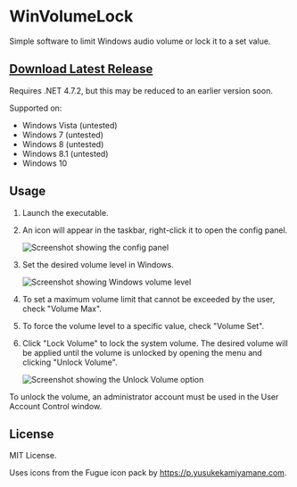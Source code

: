 # WinVolumeLock
Simple software to limit Windows audio volume or lock it to a set value.

## [Download Latest Release](https://github.com/Brosilio/WinVolumeLock/releases/latest)
Requires .NET 4.7.2, but this may be reduced to an earlier version soon.

Supported on:
- Windows Vista (untested)
- Windows 7 (untested)
- Windows 8 (untested)
- Windows 8.1 (untested)
- Windows 10

## Usage
1. Launch the executable.
2. An icon will appear in the taskbar, right-click it to open the config panel.

    ![Screenshot showing the config panel](https://i.imgur.com/jnfgjKZ.png)

3. Set the desired volume level in Windows.

    ![Screenshot showing Windows volume level](https://i.imgur.com/C0LgRx9.png)

5. To set a maximum volume limit that cannot be exceeded by the user, check "Volume Max".
6. To force the volume level to a specific value, check "Volume Set".
7. Click "Lock Volume" to lock the system volume. The desired volume will be applied until the volume is unlocked by opening the menu and clicking "Unlock Volume".

    ![Screenshot showing the Unlock Volume option](https://i.imgur.com/4bXqpAu.png)

To unlock the volume, an administrator account must be used in the User Account Control window.

## License
MIT License.

Uses icons from the Fugue icon pack by https://p.yusukekamiyamane.com.
